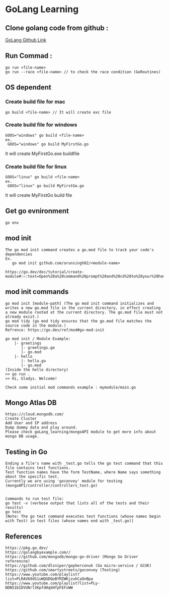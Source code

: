 # GoLang Learning

## Clone golang code from github :
[GoLang Github Link](https://github.com/arunsingh02/goLang_learning.git)

## Run Commad : 
```
go run <file-name>
go run --race <file-name> // to check the race condition (GoRoutines)
```

## OS dependent
### Create build file for mac
```
go build <file-name> // It will create exc file
```

### Create build file for windows
```
GOOS="windows" go build <file-name>
ex.  
 GOOS="windows" go build MyFirstGo.go
```
It will create MyFirstGo.exe buildfile

### Create build file for linux
```
GOOS="linux" go build <file-name>
ex.  
 GOOS="linux" go build MyFirstGo.go 
```
It will create MyFirstGo build file

## Get go evnironment 
```
go env
```

## mod init
```
The go mod init command creates a go.mod file to track your code's dependencies
Ex. 
   go mod init github.com/arunsingh02/<module-name>

https://go.dev/doc/tutorial/create-module#:~:text=Open%20a%20command%20prompt%20and%20cd%20to%20your%20home%20directory.&text=Create%20a%20greetings%20directory%20for%20your%20Go%20module%20source%20code.&text=Start%20your%20module%20using%20the,use%20example.com%2Fgreetings%20.
```

## mod init commands
```
go mod init [module-path] (The go mod init command initializes and writes a new go.mod file in the current directory, in effect creating a new module rooted at the current directory. The go.mod file must not already exist.)
go mod tidy (go mod tidy ensures that the go.mod file matches the source code in the module.)
Refrence: https://go.dev/ref/mod#go-mod-init

go mod init / Module Example:
    |- greetings
       |- greetings.go
       |- go.mod
    |- hello
       |- hello.go
       |- go.mod
(Inside the hello directory)
>> go run .
>> Hi, Gladys. Welcome!

Check some initial mod commands example : mymodule/main.go
```

## Mongo Atlas DB
```
https://cloud.mongodb.com/
Create Cluster
Add User and IP address
Dump dummy data and play around.
Please check goLang_learning/mongoAPI module to get more info about mongo DB usage.
```

## Testing in Go
```
Ending a file's name with _test.go tells the go test command that this file contains test functions.
Test function names have the form TestName, where Name says something about the specific test.
Currently we are using 'goconvey' module for testing (mongoAPI/controller/controllers_test.go)


Commands to run test file:
go test -v (verbose output that lists all of the tests and their results)
go test
[Note: The go test command executes test functions (whose names begin with Test) in test files (whose names end with _test.go)]
```

## References
```
https://pkg.go.dev/
https://golangbyexample.com//
https://github.com/mongodb/mongo-go-driver (Mongo Go Driver referencne)
https://github.com/dlsniper/gopherconuk (Go micro-service / GCUK)
https://github.com/smartystreets/goconvey (Testing)
https://www.youtube.com/playlist?list=PLRAV69dS1uWQGDQoBYMZWKjzuhCaOnBpa
https://www.youtube.com/playlist?list=PLy-NDN51bIDVUNrl5KpfdHqkHfpFEFvWW
```
